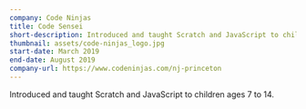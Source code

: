 ```yaml
---
company: Code Ninjas
title: Code Sensei
short-description: Introduced and taught Scratch and JavaScript to children ages 7 to 14.
thumbnail: assets/code-ninjas_logo.jpg
start-date: March 2019
end-date: August 2019
company-url: https://www.codeninjas.com/nj-princeton
---
```

Introduced and taught Scratch and JavaScript to children ages 7 to 14.
